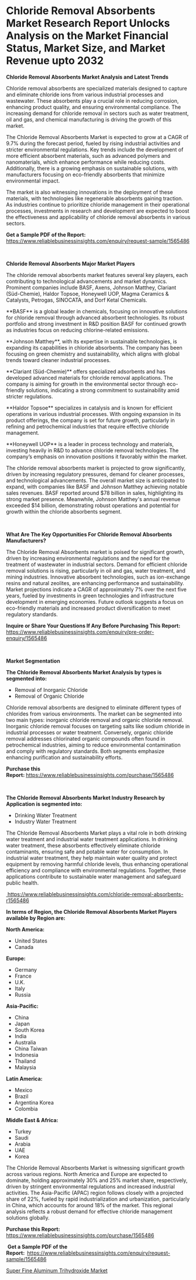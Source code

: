 <p><h1>Chloride Removal Absorbents Market Research Report Unlocks Analysis on the Market Financial Status, Market Size, and Market Revenue upto 2032</h1></p><p><strong>Chloride Removal Absorbents Market Analysis and Latest Trends</strong></p>
<p><p>Chloride removal absorbents are specialized materials designed to capture and eliminate chloride ions from various industrial processes and wastewater. These absorbents play a crucial role in reducing corrosion, enhancing product quality, and ensuring environmental compliance. The increasing demand for chloride removal in sectors such as water treatment, oil and gas, and chemical manufacturing is driving the growth of this market.</p><p>The Chloride Removal Absorbents Market is expected to grow at a CAGR of 9.7% during the forecast period, fueled by rising industrial activities and stricter environmental regulations. Key trends include the development of more efficient absorbent materials, such as advanced polymers and nanomaterials, which enhance performance while reducing costs. Additionally, there is a growing emphasis on sustainable solutions, with manufacturers focusing on eco-friendly absorbents that minimize environmental impact. </p><p>The market is also witnessing innovations in the deployment of these materials, with technologies like regenerable absorbents gaining traction. As industries continue to prioritize chloride management in their operational processes, investments in research and development are expected to boost the effectiveness and applicability of chloride removal absorbents in various sectors.</p></p>
<p><strong>Get a Sample PDF of the Report:&nbsp;</strong> <a href="https://www.reliablebusinessinsights.com/enquiry/request-sample/1565486?utm_campaign=904&utm_medium=2&utm_source=Github&utm_content=ia&utm_term=02042025&utm_id=chloride-removal-absorbents">https://www.reliablebusinessinsights.com/enquiry/request-sample/1565486</a></p>
<p>&nbsp;</p>
<p><strong>Chloride Removal Absorbents Major Market Players</strong></p>
<p><p>The chloride removal absorbents market features several key players, each contributing to technological advancements and market dynamics. Prominent companies include BASF, Axens, Johnson Matthey, Clariant (Süd-Chemie), Haldor Topsoe, Honeywell UOP, Magma Ceramics & Catalysts, Petrogas, SINOCATA, and Dorf Ketal Chemicals.</p><p>**BASF** is a global leader in chemicals, focusing on innovative solutions for chloride removal through advanced absorbent technologies. Its robust portfolio and strong investment in R&D position BASF for continued growth as industries focus on reducing chlorine-related emissions.</p><p>**Johnson Matthey**, with its expertise in sustainable technologies, is expanding its capabilities in chloride absorbents. The company has been focusing on green chemistry and sustainability, which aligns with global trends toward cleaner industrial processes.</p><p>**Clariant (Süd-Chemie)** offers specialized adsorbents and has developed advanced materials for chloride removal applications. The company is aiming for growth in the environmental sector through eco-friendly solutions, indicating a strong commitment to sustainability amid stricter regulations.</p><p>**Haldor Topsoe** specializes in catalysis and is known for efficient operations in various industrial processes. With ongoing expansion in its product offerings, the company is set for future growth, particularly in refining and petrochemical industries that require effective chloride management.</p><p>**Honeywell UOP** is a leader in process technology and materials, investing heavily in R&D to advance chloride removal technologies. The company’s emphasis on innovation positions it favorably within the market.</p><p>The chloride removal absorbents market is projected to grow significantly, driven by increasing regulatory pressures, demand for cleaner processes, and technological advancements. The overall market size is anticipated to expand, with companies like BASF and Johnson Matthey achieving notable sales revenues. BASF reported around $78 billion in sales, highlighting its strong market presence. Meanwhile, Johnson Matthey's annual revenue exceeded $14 billion, demonstrating robust operations and potential for growth within the chloride absorbents segment.</p></p>
<p>&nbsp;</p>
<p><strong>What Are The Key Opportunities For Chloride Removal Absorbents Manufacturers?</strong></p>
<p><p>The Chloride Removal Absorbents market is poised for significant growth, driven by increasing environmental regulations and the need for the treatment of wastewater in industrial sectors. Demand for efficient chloride removal solutions is rising, particularly in oil and gas, water treatment, and mining industries. Innovative absorbent technologies, such as ion-exchange resins and natural zeolites, are enhancing performance and sustainability. Market projections indicate a CAGR of approximately 7% over the next five years, fueled by investments in green technologies and infrastructure development in emerging economies. Future outlook suggests a focus on eco-friendly materials and increased product diversification to meet regulatory standards.</p></p>
<p><strong>Inquire or Share Your Questions If Any Before Purchasing This Report:</strong> <a href="https://www.reliablebusinessinsights.com/enquiry/pre-order-enquiry/1565486?utm_campaign=904&utm_medium=2&utm_source=Github&utm_content=ia&utm_term=02042025&utm_id=chloride-removal-absorbents">https://www.reliablebusinessinsights.com/enquiry/pre-order-enquiry/1565486</a></p>
<p>&nbsp;</p>
<p><strong>Market Segmentation</strong></p>
<p><strong>The Chloride Removal Absorbents Market Analysis by types is segmented into:</strong></p>
<p><ul><li>Removal of Inorganic Chloride</li><li>Removal of Organic Chloride</li></ul></p>
<p><p>Chloride removal absorbents are designed to eliminate different types of chlorides from various environments. The market can be segmented into two main types: inorganic chloride removal and organic chloride removal. Inorganic chloride removal focuses on targeting salts like sodium chloride in industrial processes or water treatment. Conversely, organic chloride removal addresses chlorinated organic compounds often found in petrochemical industries, aiming to reduce environmental contamination and comply with regulatory standards. Both segments emphasize enhancing purification and sustainability efforts.</p></p>
<p><strong>Purchase this Report:&nbsp;</strong><a href="https://www.reliablebusinessinsights.com/purchase/1565486?utm_campaign=904&utm_medium=2&utm_source=Github&utm_content=ia&utm_term=02042025&utm_id=chloride-removal-absorbents">https://www.reliablebusinessinsights.com/purchase/1565486</a></p>
<p>&nbsp;</p>
<p><strong>The Chloride Removal Absorbents Market Industry Research by Application is segmented into:</strong></p>
<p><ul><li>Drinking Water Treatment</li><li>Industry Water Treatment</li></ul></p>
<p><p>The Chloride Removal Absorbents Market plays a vital role in both drinking water treatment and industrial water treatment applications. In drinking water treatment, these absorbents effectively eliminate chloride contaminants, ensuring safe and potable water for consumption. In industrial water treatment, they help maintain water quality and protect equipment by removing harmful chloride levels, thus enhancing operational efficiency and compliance with environmental regulations. Together, these applications contribute to sustainable water management and safeguard public health.</p></p>
<p><a href="https://www.reliablebusinessinsights.com/chloride-removal-absorbents-r1565486?utm_campaign=904&utm_medium=2&utm_source=Github&utm_content=ia&utm_term=02042025&utm_id=chloride-removal-absorbents">&nbsp;https://www.reliablebusinessinsights.com/chloride-removal-absorbents-r1565486</a></p>
<p><strong>In terms of Region, the Chloride Removal Absorbents Market Players available by Region are:</strong></p>
<p>
    <p> <strong> North America: </strong>
        <ul>
            <li>United States</li>
            <li>Canada</li>
        </ul>
        </p> 
    <p> <strong> Europe: </strong>
        <ul>
            <li>Germany</li>
            <li>France</li>
            <li>U.K.</li>
            <li>Italy</li>
            <li>Russia</li>
        </ul>
        </p> 
    <p> <strong> Asia-Pacific: </strong>
        <ul>
            <li>China</li>
            <li>Japan</li>
            <li>South Korea</li>
            <li>India</li>
            <li>Australia</li>
            <li>China Taiwan</li>
            <li>Indonesia</li>
            <li>Thailand</li>
            <li>Malaysia</li>
        </ul>
        </p> 
    <p> <strong> Latin America: </strong>
        <ul>
            <li>Mexico</li>
            <li>Brazil</li>
            <li>Argentina Korea</li>
            <li>Colombia</li>
        </ul>
        </p> 
    <p> <strong> Middle East & Africa: </strong>
        <ul>
            <li>Turkey</li>
            <li>Saudi</li>
            <li>Arabia</li>
            <li>UAE</li>
            <li>Korea</li>
        </ul>
    </p>
    </p>
<p><p>The Chloride Removal Absorbents Market is witnessing significant growth across various regions. North America and Europe are expected to dominate, holding approximately 30% and 25% market share, respectively, driven by stringent environmental regulations and increased industrial activities. The Asia-Pacific (APAC) region follows closely with a projected share of 22%, fueled by rapid industrialization and urbanization, particularly in China, which accounts for around 18% of the market. This regional analysis reflects a robust demand for effective chloride management solutions globally.</p></p>
<p><strong>Purchase this Report: </strong><a href="https://www.reliablebusinessinsights.com/purchase/1565486?utm_campaign=904&utm_medium=2&utm_source=Github&utm_content=ia&utm_term=02042025&utm_id=chloride-removal-absorbents">https://www.reliablebusinessinsights.com/purchase/1565486</a></p>
<p>&nbsp;<strong>Get a Sample PDF of the Report:&nbsp;&nbsp;</strong><a href="https://www.reliablebusinessinsights.com/enquiry/request-sample/1565486?utm_campaign=904&utm_medium=2&utm_source=Github&utm_content=ia&utm_term=02042025&utm_id=chloride-removal-absorbents">https://www.reliablebusinessinsights.com/enquiry/request-sample/1565486</a></p>
<p><strong></strong></p>
<p><p><a href="https://github.com/hadshpinay/Market-Research-Report-List-1/blob/main/super-fine-aluminum-trihydroxide-market.md?utm_campaign=904&utm_medium=2&utm_source=Github&utm_content=ia&utm_term=02042025&utm_id=chloride-removal-absorbents">Super Fine Aluminum Trihydroxide Market</a></p></p>